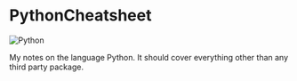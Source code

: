 # PythonCheatsheet

![Python](https://img.shields.io/badge/lang-Python-brightgreen.svg)

My notes on the language Python. It should cover everything other than any third party package.

